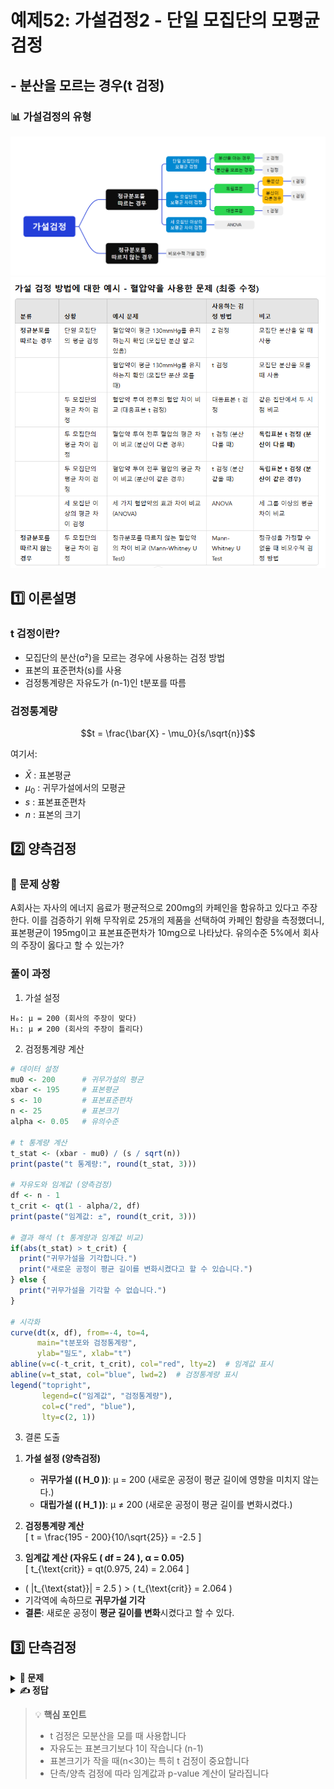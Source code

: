# 예제52: 가설검정2 - 단일 모집단의 모평균 검정
## - 분산을 모르는 경우(t 검정)

### 📊 가설검정의 유형
![가설검정의 유형](그림11.png)
![가설검정의 유형](table1.png)  


## 1️⃣ 이론설명

### t 검정이란?
- 모집단의 분산(σ²)을 모르는 경우에 사용하는 검정 방법
- 표본의 표준편차(s)를 사용
- 검정통계량은 자유도가 (n-1)인 t분포를 따름

### 검정통계량
$$t = \frac{\bar{X} - \mu_0}{s/\sqrt{n}}$$

여기서:
- $\bar{X}$ : 표본평균
- $\mu_0$ : 귀무가설에서의 모평균
- $s$ : 표본표준편차
- $n$ : 표본의 크기

## 2️⃣ 양측검정

### 📌 문제 상황
A회사는 자사의 에너지 음료가 평균적으로 200mg의 카페인을 함유하고 있다고 주장한다. 
이를 검증하기 위해 무작위로 25개의 제품을 선택하여 카페인 함량을 측정했더니, 
표본평균이 195mg이고 표본표준편차가 10mg으로 나타났다. 
유의수준 5%에서 회사의 주장이 옳다고 할 수 있는가?

### 풀이 과정

1. 가설 설정
```
H₀: μ = 200 (회사의 주장이 맞다)
H₁: μ ≠ 200 (회사의 주장이 틀리다)
```

2. 검정통계량 계산
```r
# 데이터 설정
mu0 <- 200      # 귀무가설의 평균
xbar <- 195     # 표본평균
s <- 10         # 표본표준편차
n <- 25         # 표본크기
alpha <- 0.05   # 유의수준

# t 통계량 계산
t_stat <- (xbar - mu0) / (s / sqrt(n))
print(paste("t 통계량:", round(t_stat, 3)))

# 자유도와 임계값 (양측검정)
df <- n - 1
t_crit <- qt(1 - alpha/2, df)
print(paste("임계값: ±", round(t_crit, 3)))

# 결과 해석 (t 통계량과 임계값 비교)
if(abs(t_stat) > t_crit) {
  print("귀무가설을 기각합니다.")
  print("새로운 공정이 평균 길이를 변화시켰다고 할 수 있습니다.")
} else {
  print("귀무가설을 기각할 수 없습니다.")
}

# 시각화
curve(dt(x, df), from=-4, to=4, 
      main="t분포와 검정통계량",
      ylab="밀도", xlab="t")
abline(v=c(-t_crit, t_crit), col="red", lty=2)  # 임계값 표시
abline(v=t_stat, col="blue", lwd=2)  # 검정통계량 표시
legend("topright", 
       legend=c("임계값", "검정통계량"), 
       col=c("red", "blue"), 
       lty=c(2, 1))
```

3. 결론 도출
1) **가설 설정 (양측검정)**  
   - **귀무가설 (\( H_0 \))**: μ = 200 (새로운 공정이 평균 길이에 영향을 미치지 않는다.)  
   - **대립가설 (\( H_1 \))**: μ ≠ 200 (새로운 공정이 평균 길이를 변화시켰다.)  

2) **검정통계량 계산**  
  \[
t = \frac{195 - 200}{10/\sqrt{25}} = -2.5
\]

3) **임계값 계산 (자유도 \( df = 24 \), α = 0.05)**  
  \[
t_{\text{crit}} = qt(0.975, 24) = 2.064
\]

- \( |t_{\text{stat}}| = 2.5 \) > \( t_{\text{crit}} = 2.064 \)
- 기각역에 속하므로 **귀무가설 기각**
- **결론**: 새로운 공정이 **평균 길이를 변화**시켰다고 할 수 있다.
     

## 3️⃣ 단측검정

<details>
<summary><b>🎯 문제</b></summary>

한 학급의 수학 성적이 평균 70점 이상이라고 주장한다. 
이를 검증하기 위해 이 학급에서 16명을 무작위로 선발하여 시험을 보았더니 
평균이 68점, 표준편차가 5점이었다. 
유의수준 5%에서 이 주장이 옳다고 할 수 있는가?

1) 가설을 설정하시오
2) 검정통계량을 계산하시오
3) 결론을 내리시오
4) R코드로 분석하시오
</details>

<details>
<summary><b>✍️ 정답</b></summary>

1) 가설 설정 (좌측검정)
   - H₀: μ ≥ 70
   - H₁: μ < 70

2) 검정통계량
   $$t = \frac{68 - 70}{5/\sqrt{16}} = -1.60$$

3) α = 0.05, 자유도 = 15일 때 임계값 = -1.753
   |-1.60| < 1.753이므로 귀무가설 기각 실패

4) R코드
```r
mu0 <- 70       # 귀무가설의 평균
xbar <- 68      # 표본평균
s <- 5          # 표본표준편차
n <- 16         # 표본크기
alpha <- 0.05   # 유의수준
df <- n - 1     # 자유도

# t 통계량 계산
t_stat <- (xbar - mu0)/(s/sqrt(n))

# 좌측검정의 임계값
t_crit <- qt(alpha, df)

# p-value 계산 (좌측검정)
p_value <- pt(t_stat, df)

# 결과 출력
print(paste("t 통계량:", round(t_stat, 3)))
print(paste("임계값:", round(t_crit, 3)))
print(paste("p-value:", round(p_value, 4)))
```
</details>

> 💡 **핵심 포인트**
> - t 검정은 모분산을 모를 때 사용합니다
> - 자유도는 표본크기보다 1이 작습니다 (n-1)
> - 표본크기가 작을 때(n<30)는 특히 t 검정이 중요합니다
> - 단측/양측 검정에 따라 임계값과 p-value 계산이 달라집니다
